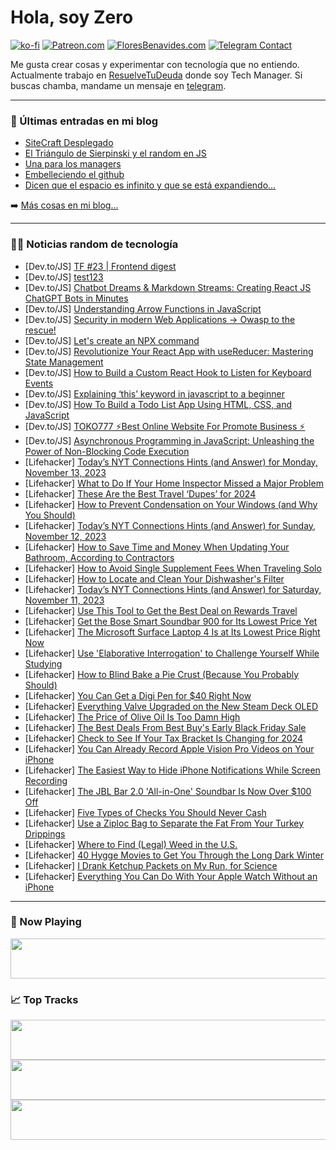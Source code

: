 # Hola, soy Zero

[![ko-fi](https://ko-fi.com/img/githubbutton_sm.svg)](https://ko-fi.com/J3J4N0LUK)
[![Patreon.com](https://img.shields.io/endpoint.svg?url=https%3A%2F%2Fshieldsio-patreon.vercel.app%2Fapi%3Fusername%3Dzerodragon%26type%3Dpatrons&style=for-the-badge)](https://patreon.com/zerodragon)
[![FloresBenavides.com](https://img.shields.io/website?down_message=oops&label=MiBlog&style=for-the-badge&up_message=online&url=https%3A%2F%2Ffloresbenavides.com)](https://floresbenavides.com)
[![Telegram Contact](https://img.shields.io/badge/escr%C3%ADbeme-ZeroDragon-%2326A5E4?style=for-the-badge&logo=telegram)](https://t.me/zerodragon)

Me gusta crear cosas y experimentar con tecnología que no entiendo.
Actualmente trabajo en [ResuelveTuDeuda](http://github.com/resuelve) donde soy Tech Manager.
Si buscas chamba, mandame un mensaje en [telegram](https://t.me/zerodragon).

---

### 📕 Últimas entradas en mi blog
<!-- BLOG-POST-LIST:START -->
- [SiteCraft Desplegado](https://floresbenavides.com/sitecraft-desplegado/)
- [El Triángulo de Sierpinski y el random en JS](https://floresbenavides.com/el-triangulo-de-sierpinski-y-el-random-en-js/)
- [Una para los managers](https://floresbenavides.com/una-para-los-managers/)
- [Embelleciendo el github](https://floresbenavides.com/embelleciendo-el-github/)
- [Dicen que el espacio es infinito y que se está expandiendo…](https://floresbenavides.com/dicen-que-el-espacio-es-infinito-y-que-se-esta-expandiendo/)
<!-- BLOG-POST-LIST:END -->

➡️ [Más cosas en mi blog...](https://floresbenavides.com)

---

### 👨‍💻 Noticias random de tecnología
<!-- TECH-POSTS:START -->
- [Dev.to/JS] [TF #23 | Frontend digest](https://dev.to/tech_foutraque/tf-23-frontend-digest-1ikk)
- [Dev.to/JS] [test123](https://dev.to/mix682/test123-1ndm)
- [Dev.to/JS] [Chatbot Dreams &amp; Markdown Streams: Creating React JS ChatGPT Bots in Minutes](https://dev.to/salmenus/chatbot-dreams-markdown-streams-creating-react-js-chatgpt-bots-in-minutes-1nig)
- [Dev.to/JS] [Understanding Arrow Functions in JavaScript](https://dev.to/gurrudev/understanding-arrow-functions-in-javascript-1n36)
- [Dev.to/JS] [Security in modern Web Applications -&gt; Owasp to the rescue!](https://dev.to/jacobandrewsky/security-in-modern-web-applications-owasp-to-the-rescue-52k9)
- [Dev.to/JS] [Let&#39;s create an NPX command](https://dev.to/giuliano1993/lets-create-an-npx-command-3l2o)
- [Dev.to/JS] [Revolutionize Your React App with useReducer: Mastering State Management](https://dev.to/brdnicolas/revolutionize-your-react-app-with-usereducer-mastering-state-management-naa)
- [Dev.to/JS] [How to Build a Custom React Hook to Listen for Keyboard Events](https://dev.to/barrymichaeldoyle/how-to-build-a-custom-react-hook-to-listen-for-keyboard-events-32b4)
- [Dev.to/JS] [Explaining ‘this’ keyword in javascript to a beginner](https://dev.to/opensign/explaining-this-keyword-in-javascript-to-a-beginner-59e0)
- [Dev.to/JS] [How To Build a Todo List App Using HTML, CSS, and JavaScript](https://dev.to/sharathchandark/how-to-build-a-todo-list-app-using-html-css-and-javascript-4mg6)
- [Dev.to/JS] [TOKO777 ⚡Best Online Website For Promote Business ⚡](https://dev.to/toko777official/toko777-best-online-website-for-promote-business-5ckk)
- [Dev.to/JS] [Asynchronous Programming in JavaScript: Unleashing the Power of Non-Blocking Code Execution](https://dev.to/gurrudev/asynchronous-programming-in-javascript-unleashing-the-power-of-non-blocking-code-execution-4d1g)
- [Lifehacker] [Today’s NYT Connections Hints &lpar;and Answer&rpar; for Monday, November 13, 2023](https://lifehacker.com/nyt-connections-answer-today-november-13-2023-1851011483)
- [Lifehacker] [What to Do If Your Home Inspector Missed a Major Problem](https://lifehacker.com/what-to-do-if-your-home-inspector-missed-a-major-proble-1851010209)
- [Lifehacker] [These Are the Best Travel ‘Dupes’ for 2024](https://lifehacker.com/these-are-the-best-travel-dupes-for-2024-1851010212)
- [Lifehacker] [How to Prevent Condensation on Your Windows &lpar;and Why You Should&rpar;](https://lifehacker.com/how-to-prevent-condensation-on-your-windows-and-why-yo-1851010216)
- [Lifehacker] [Today’s NYT Connections Hints &lpar;and Answer&rpar; for Sunday, November 12, 2023](https://lifehacker.com/nyt-connections-answer-today-november-12-2023-1851007554)
- [Lifehacker] [How to Save Time and Money When Updating Your Bathroom, According to Contractors](https://lifehacker.com/how-to-save-time-and-money-when-updating-your-bathroom-1851010323)
- [Lifehacker] [How to Avoid Single Supplement Fees When Traveling Solo](https://lifehacker.com/how-to-avoid-single-supplement-fees-when-traveling-solo-1851010320)
- [Lifehacker] [How to Locate and Clean Your Dishwasher&#39;s Filter](https://lifehacker.com/how-to-locate-and-clean-your-dishwashers-filter-1851010315)
- [Lifehacker] [Today’s NYT Connections Hints &lpar;and Answer&rpar; for Saturday, November 11, 2023](https://lifehacker.com/nyt-connections-answer-today-november-11-2023-1851007157)
- [Lifehacker] [Use This Tool to Get the Best Deal on Rewards Travel](https://lifehacker.com/use-this-tool-to-get-the-best-deal-on-rewards-travel-1851011723)
- [Lifehacker] [Get the Bose Smart Soundbar 900 for Its Lowest Price Yet](https://lifehacker.com/get-the-bose-smart-soundbar-900-for-its-lowest-price-ye-1851013073)
- [Lifehacker] [The Microsoft Surface Laptop 4 Is at Its Lowest Price Right Now](https://lifehacker.com/the-microsoft-surface-laptop-4-is-at-its-lowest-price-r-1851012902)
- [Lifehacker] [Use &#39;Elaborative Interrogation&#39; to Challenge Yourself While Studying](https://lifehacker.com/use-elaborative-interrogation-to-challenge-yourself-whi-1851011669)
- [Lifehacker] [How to Blind Bake a Pie Crust &lpar;Because You Probably Should&rpar;](https://lifehacker.com/how-to-blind-bake-a-pie-crust-because-you-probably-sho-1851012606)
- [Lifehacker] [You Can Get a Digi Pen for $40 Right Now](https://lifehacker.com/you-can-get-a-digi-pen-for-40-right-now-1851000905)
- [Lifehacker] [Everything Valve Upgraded on the New Steam Deck OLED](https://lifehacker.com/everything-valve-updated-for-the-steam-deck-oled-1851012321)
- [Lifehacker] [The Price of Olive Oil Is Too Damn High](https://lifehacker.com/the-best-substitutes-for-olive-oil-1851011974)
- [Lifehacker] [The Best Deals From Best Buy&#39;s Early Black Friday Sale](https://lifehacker.com/best-buys-black-friday-calendar-1850942632)
- [Lifehacker] [Check to See If Your Tax Bracket Is Changing for 2024](https://lifehacker.com/check-to-see-if-your-tax-bracket-is-changing-for-2024-1851011635)
- [Lifehacker] [You Can Already Record Apple Vision Pro Videos on Your iPhone](https://lifehacker.com/you-can-already-record-apple-vision-pro-videos-on-your-1851011585)
- [Lifehacker] [The Easiest Way to Hide iPhone Notifications While Screen Recording](https://lifehacker.com/the-easiest-way-to-hide-iphone-notifications-while-scre-1851011325)
- [Lifehacker] [The JBL Bar 2.0 &#39;All-in-One&#39; Soundbar Is Now Over $100 Off](https://lifehacker.com/the-jbl-bar-2-0-all-in-one-soundbar-is-now-over-100-of-1851011606)
- [Lifehacker] [Five Types of Checks You Should Never Cash](https://lifehacker.com/types-of-checks-you-should-never-cash-1851011208)
- [Lifehacker] [Use a Ziploc Bag to Separate the Fat From Your Turkey Drippings](https://lifehacker.com/use-a-ziploc-bag-to-separate-the-fat-from-your-turkey-d-1851010515)
- [Lifehacker] [Where to Find &lpar;Legal&rpar; Weed in the U.S.](https://lifehacker.com/where-is-weed-legal-1845595270)
- [Lifehacker] [40 Hygge Movies to Get You Through the Long Dark Winter](https://lifehacker.com/cozy-movies-with-hygge-vibes-1851003088)
- [Lifehacker] [I Drank Ketchup Packets on My Run, for Science](https://lifehacker.com/i-drank-ketchup-packets-on-my-run-for-science-1851011104)
- [Lifehacker] [Everything You Can Do With Your Apple Watch Without an iPhone](https://lifehacker.com/all-the-ways-you-can-use-the-apple-watch-without-an-iph-1851010672)<!-- TECH-POSTS:END -->

---

### 🎵 Now Playing
<a href="https://spotify-now-playing-dun.vercel.app/now-playing?open"><img src="https://spotify-now-playing-dun.vercel.app/now-playing" width="540" height="64"></a>

### 📈 Top Tracks
<a href="https://spotify-now-playing-dun.vercel.app/top-tracks?i=1&open"><img src="https://spotify-now-playing-dun.vercel.app/top-tracks?i=1" width="540" height="64"></a>
<a href="https://spotify-now-playing-dun.vercel.app/top-tracks?i=2&open"><img src="https://spotify-now-playing-dun.vercel.app/top-tracks?i=2" width="540" height="64"></a>
<a href="https://spotify-now-playing-dun.vercel.app/top-tracks?i=3&open"><img src="https://spotify-now-playing-dun.vercel.app/top-tracks?i=3" width="540" height="64"></a>

